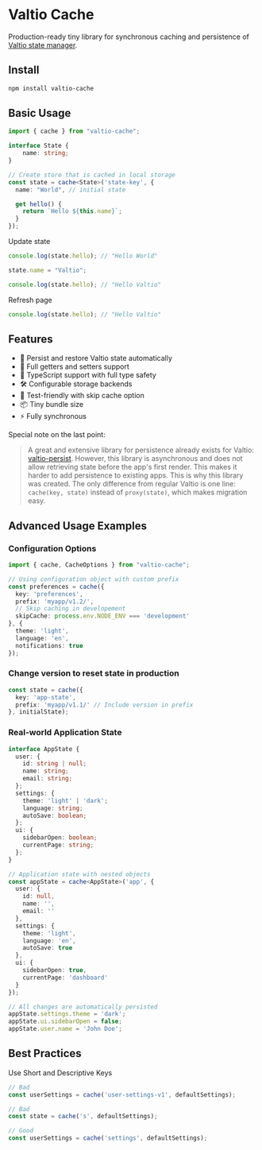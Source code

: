 # Valtio Cache

Production-ready tiny library for synchronous caching and persistence of [Valtio state manager](https://github.com/pmndrs/valtio).

## Install

```bash
npm install valtio-cache
```

## Basic Usage

```ts
import { cache } from "valtio-cache";

interface State {
    name: string;
}

// Create store that is cached in local storage
const state = cache<State>('state-key', {
  name: "World", // initial state

  get hello() {
    return `Hello ${this.name}`;
  }
});

```

Update state

```ts
console.log(state.hello); // "Hello World"

state.name = "Valtio";

console.log(state.hello); // "Hello Valtio"
```

Refresh page

```ts
console.log(state.hello); // "Hello Valtio"
```

## Features

- 🔄 Persist and restore Valtio state automatically
- 🎯 Full getters and setters support
- 🚀 TypeScript support with full type safety
- 🛠️ Configurable storage backends
- 🧪 Test-friendly with skip cache option
- 📦 Tiny bundle size
- ⚡ Fully synchronous

Special note on the last point:

> A great and extensive library for persistence already exists for Valtio: [valtio-persist](https://github.com/pmndrs/valtio-persist). However, this library is asynchronous and does not allow retrieving state before the app's first render. This makes it harder to add persistence to existing apps. This is why this library was created. The only difference from regular Valtio is one line: `cache(key, state)` instead of `proxy(state)`, which makes migration easy.

## Advanced Usage Examples

### Configuration Options

```ts
import { cache, CacheOptions } from "valtio-cache";

// Using configuration object with custom prefix
const preferences = cache({
  key: 'preferences',
  prefix: 'myapp/v1.2/',
  // Skip caching in developement
  skipCache: process.env.NODE_ENV === 'development'
}, {
  theme: 'light',
  language: 'en',
  notifications: true
});

```

### Change version to reset state in production

```ts
const state = cache({
  key: 'app-state',
  prefix: 'myapp/v1.1/' // Include version in prefix
}, initialState);
```

### Real-world Application State

```ts
interface AppState {
  user: {
    id: string | null;
    name: string;
    email: string;
  };
  settings: {
    theme: 'light' | 'dark';
    language: string;
    autoSave: boolean;
  };
  ui: {
    sidebarOpen: boolean;
    currentPage: string;
  };
}

// Application state with nested objects
const appState = cache<AppState>('app', {
  user: {
    id: null,
    name: '',
    email: ''
  },
  settings: {
    theme: 'light',
    language: 'en',
    autoSave: true
  },
  ui: {
    sidebarOpen: true,
    currentPage: 'dashboard'
  }
});

// All changes are automatically persisted
appState.settings.theme = 'dark';
appState.ui.sidebarOpen = false;
appState.user.name = 'John Doe';
```

## Best Practices

Use Short and Descriptive Keys

```ts
// Bad
const userSettings = cache('user-settings-v1', defaultSettings);

// Bad
const state = cache('s', defaultSettings);

// Good
const userSettings = cache('settings', defaultSettings);
```
